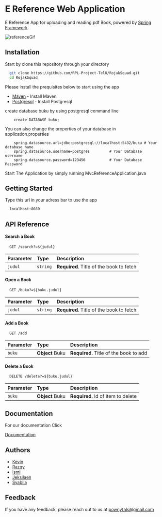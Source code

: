 
# E Reference Web Application

E Reference App for uploading and reading pdf Book, powered by [Spring Framework](https://spring.io/projects/spring-boot).

![referenceGif](https://user-images.githubusercontent.com/38776020/176658761-2dd6bbef-485a-4957-a8b3-5db868ca0d81.gif)

## Installation

Start by clone this repository through your directory

```bash
  git clone https://github.com/RPL-Project-TelU/RojakSquad.git
  cd RojakSquad
```

Please install the prequisites below to start using the app

 - [Maven](https://maven.apache.org/install.html) - Install Maven
 - [Postgresql](https://www.postgresql.org/download/) - Install Postgresql

  create database buku by using postgresql command line
    
        create DATABASE buku;

  You can also change the properties of your database in application.properties

        spring.datasource.url=jdbc:postgresql://localhost:5432/buku # Your database name
        spring.datasource.username=postgres         # Your Database username
        spring.datasource.password=123456           # Your Database Password



Start The Application by simply running MvcReferenceApplication.java



   ## Getting Started

Type this url in your adress bar to use the app

```bash
  localhost:8080
```


## API Reference

#### Search a Book

```http
  GET /search?=${judul}
```

| Parameter | Type     | Description                |
| :-------- | :------- | :------------------------- |
| `judul` | `string` | **Required**. Title of the book to fetch|

#### Open a Book

```http
  GET /buku?=${buku.judul}
```

| Parameter | Type     | Description                       |
| :-------- | :------- | :-------------------------------- |
| `judul`      | `string` | **Required**. Title of the book to fetch |


#### Add a Book

```http
  GET /add
```
| Parameter | Type     | Description                       |
| :-------- | :------- | :-------------------------------- |
| `buku`      | **Object** Buku | **Required**.  Title of the book to add |


#### Delete a Book

```http
  DELETE /delete?=${buku.judul}
```

| Parameter | Type     | Description                       |
| :-------- | :------- | :-------------------------------- |
| `buku`      | **Object** Buku | **Required**. Id of item to delete |

## Documentation

For our documentation Click

[Documentation](https:https://docs.google.com/document/d/1wMqknaVnEJZovpjgaQcHMxHhvA2pCrdwKvFbmD2cGLY/edit)

## Authors

- [Kevin](https://github.com/Pownyfals)
- [Razqy](https://github.com/razqyaqil)
- [Ismi](https://github.com/ismiwrdnta)
- [Jeksilaen](https://github.com/jeksilaen)
- [Syabila](https://github.com/syabilie)


## Feedback

If you have any feedback, please reach out to us at pownyfals@gmail.com

